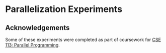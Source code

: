 # Parallelization Experiments



## Acknowledgements

Some of these experiments were completed as part of coursework for [CSE 113: Parallel Programming](https://courses.soe.ucsc.edu/courses/cse113).